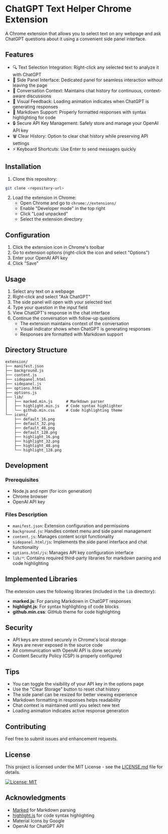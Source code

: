 # ChatGPT Text Helper Chrome Extension

A Chrome extension that allows you to select text on any webpage and ask ChatGPT questions about it using a convenient side panel interface.

## Features

- 🔍 Text Selection Integration: Right-click any selected text to analyze it with ChatGPT
- 📌 Side Panel Interface: Dedicated panel for seamless interaction without leaving the page
- 💬 Conversation Context: Maintains chat history for continuous, context-aware discussions
- 🔄 Visual Feedback: Loading animation indicates when ChatGPT is generating responses
- 🎨 Markdown Support: Properly formatted responses with syntax highlighting for code
- 🔒 Secure API Key Management: Safely store and manage your OpenAI API key
- 🗑️ Clear History: Option to clear chat history while preserving API settings
- ⚡ Keyboard Shortcuts: Use Enter to send messages quickly

## Installation

1. Clone this repository:
```bash
git clone <repository-url>
```

2. Load the extension in Chrome:
   - Open Chrome and go to `chrome://extensions/`
   - Enable "Developer mode" in the top right
   - Click "Load unpacked"
   - Select the extension directory

## Configuration

1. Click the extension icon in Chrome's toolbar
2. Go to extension options (right-click the icon and select "Options")
3. Enter your OpenAI API key
4. Click "Save"

## Usage

1. Select any text on a webpage
2. Right-click and select "Ask ChatGPT"
3. The side panel will open with your selected text
4. Type your question in the input field
5. View ChatGPT's response in the chat interface
6. Continue the conversation with follow-up questions
   - The extension maintains context of the conversation
   - Visual indicator shows when ChatGPT is generating responses
   - Responses are formatted with Markdown support

## Directory Structure

```
extension/
├── manifest.json
├── background.js
├── content.js
├── sidepanel.html
├── sidepanel.js
├── options.html
├── options.js
├── lib/
│   ├── marked.min.js      # Markdown parser
│   ├── highlight.min.js   # Code syntax highlighter
│   └── github.min.css     # Code highlighting theme
└── icons/
    ├── default_16.png
    ├── default_32.png
    ├── default_48.png
    ├── default_128.png
    ├── highlight_16.png
    ├── highlight_32.png
    ├── highlight_48.png
    └── highlight_128.png
```

## Development

### Prerequisites

- Node.js and npm (for icon generation)
- Chrome browser
- OpenAI API key

### Files Description

- `manifest.json`: Extension configuration and permissions
- `background.js`: Handles context menu and side panel management
- `content.js`: Manages content script functionality
- `sidepanel.html/js`: Implements the side panel interface and chat functionality
- `options.html/js`: Manages API key configuration interface
- `lib/*`: Contains required third-party libraries for markdown parsing and code highlighting

## Implemented Libraries

The extension uses the following libraries (included in the `lib` directory):

- **marked.js**: For parsing Markdown in ChatGPT responses
- **highlight.js**: For syntax highlighting of code blocks
- **github.min.css**: GitHub theme for code highlighting

## Security

- API keys are stored securely in Chrome's local storage
- Keys are never exposed in the source code
- All communication with OpenAI API is done securely
- Content Security Policy (CSP) is properly configured

## Tips

- You can toggle the visibility of your API key in the options page
- Use the "Clear Storage" button to reset chat history
- The side panel can be resized for better viewing experience
- Markdown formatting in responses helps readability
- Chat context is maintained until you select new text
- Loading animation indicates active response generation

## Contributing

Feel free to submit issues and enhancement requests.

## License

This project is licensed under the MIT License - see the [LICENSE.md](LICENSE.md) file for details.

[![License: MIT](https://img.shields.io/badge/License-MIT-yellow.svg)](https://opensource.org/licenses/MIT)

## Acknowledgments

- [Marked](https://marked.js.org/) for Markdown parsing
- [highlight.js](https://highlightjs.org/) for code syntax highlighting
- Material Icons by Google
- OpenAI for ChatGPT API

